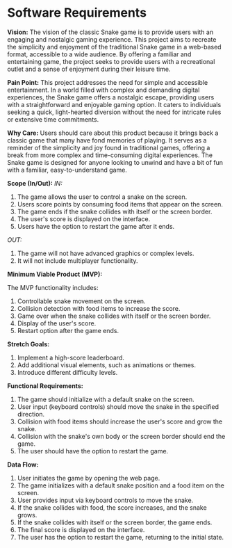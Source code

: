 # Software Requirements

**Vision:**
The vision of the classic Snake game is to provide users with an engaging and nostalgic gaming experience. This project aims to recreate the simplicity and enjoyment of the traditional Snake game in a web-based format, accessible to a wide audience. By offering a familiar and entertaining game, the project seeks to provide users with a recreational outlet and a sense of enjoyment during their leisure time.

**Pain Point:**
This project addresses the need for simple and accessible entertainment. In a world filled with complex and demanding digital experiences, the Snake game offers a nostalgic escape, providing users with a straightforward and enjoyable gaming option. It caters to individuals seeking a quick, light-hearted diversion without the need for intricate rules or extensive time commitments.

**Why Care:**
Users should care about this product because it brings back a classic game that many have fond memories of playing. It serves as a reminder of the simplicity and joy found in traditional games, offering a break from more complex and time-consuming digital experiences. The Snake game is designed for anyone looking to unwind and have a bit of fun with a familiar, easy-to-understand game.

**Scope (In/Out):**
*IN:*

1. The game allows the user to control a snake on the screen.
2. Users score points by consuming food items that appear on the screen.
3. The game ends if the snake collides with itself or the screen border.
4. The user's score is displayed on the interface.
5. Users have the option to restart the game after it ends.

*OUT:*

1. The game will not have advanced graphics or complex levels.
2. It will not include multiplayer functionality.

**Minimum Viable Product (MVP):**

The MVP functionality includes:

1. Controllable snake movement on the screen.
2. Collision detection with food items to increase the score.
3. Game over when the snake collides with itself or the screen border.
4. Display of the user's score.
5. Restart option after the game ends.

**Stretch Goals:**

1. Implement a high-score leaderboard.
2. Add additional visual elements, such as animations or themes.
3. Introduce different difficulty levels.

**Functional Requirements:**

1. The game should initialize with a default snake on the screen.
2. User input (keyboard controls) should move the snake in the specified direction.
3. Collision with food items should increase the user's score and grow the snake.
4. Collision with the snake's own body or the screen border should end the game.
5. The user should have the option to restart the game.

**Data Flow:**

1. User initiates the game by opening the web page.
2. The game initializes with a default snake position and a food item on the screen.
3. User provides input via keyboard controls to move the snake.
4. If the snake collides with food, the score increases, and the snake grows.
5. If the snake collides with itself or the screen border, the game ends.
6. The final score is displayed on the interface.
7. The user has the option to restart the game, returning to the initial state.
